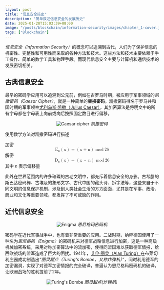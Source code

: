 ```yaml
---
layout: post
title: "信息安全简史"
description: "简单叙述信息安全的发展历史"
date: 2025-01-28T15:03:39+08:00
image: "/posts/blockchain/information-security/images/chapter_1-cover.jpg"
tags: ["Blockchain"]
---
```

<i>信息安全（Information Security）</i>的概念可以追溯到古代，人们为了保护信息的机密性、完整性和可用性而采取的各种方法和技术。这些方法和技术主要依赖于手工操作、简单的数学工具和物理手段。而现代信息安全主要与计算机和通信技术的发展密切相关。

## 古典信息安全
最早的密码学应用可以追溯到公元前，例如在古罗马时期，被应用于军事领域的<i>凯撒密码（Caesar Cipher）</i>，就是一种简单的<b>替换密码</b>。凯撒密码得名于罗马共和国时期的军事领袖<a href="https://zh.wikipedia.org/wiki/%E5%B0%A4%E5%88%A9%E7%83%8F%E6%96%AF%C2%B7%E5%87%B1%E6%92%92" target="_blank">尤利乌斯·凯撒（Julius Caesar）</a>，其加密算法是将明文中的所有字母都在字母表上向前或向后按照固定数目进行偏移。

<div align="center">

![Caesar cipher](https://upload.wikimedia.org/wikipedia/commons/thumb/2/2b/Caesar3.svg/640px-Caesar3.svg.png)
*凯撒密码*

</div>

使用数学方法对凯撒密码进行描述

<p>
加密
<math display="block"> <msub> <mrow> <mi> E </mi> </mrow> <mrow> <mi> n </mi> </mrow> </msub> <mrow> <mo> ( </mo> <mi> x </mi> <mo> ) </mo> </mrow> <mo> = </mo> <mrow> <mo> ( </mo> <mi> x </mi> <mo> + </mo> <mi> n </mi> <mo> ) </mo> </mrow> <mo> mod </mo> <mn> 26 </mn> 
</math>
解密
<math display="block"> <msub> <mrow> <mi> D </mi> </mrow> <mrow> <mi> n </mi> </mrow> </msub> <mrow> <mo> ( </mo> <mi> x </mi> <mo> ) </mo> </mrow> <mo> = </mo> <mrow> <mo> ( </mo> <mi> x </mi> <mspace width="4px"/> <mo> - </mo> <mspace width="4px"/> <mi> n </mi> <mo> ) </mo> </mrow> <mo> mod </mo> <mn> 26 </mn> 
</math>
其中 <i>n</i> 表示偏移量
</p>

此外在世界范围内的许多璀璨的古老文明中，都充斥着信息安全的身影。古希腊的斯巴达密码棒、古埃及的象形文字、古代中国的藏头诗、拆字法等，这些来自于不同文明的信息保护机制，涉及到人类社会生活的方方面面，尤其是在军事、政治、商业和文化等重要领域，都发挥了不可或缺的作用。

## 近代信息安全

<div align="center">

![Enigma](https://upload.wikimedia.org/wikipedia/commons/thumb/2/27/Enigma-plugboard.jpg/560px-Enigma-plugboard.jpg)
*恩尼格玛密码机*

</div>

密码学在近代军事战争中，也有着非常重要的应用。二战时期，纳粹德国使用了一种名为<i>恩尼格码（Enigma）</i>的密码机来对德军战略信息进行加密，这是一种高级机械加密系统，采用对称加密算法中的流加密，使得同盟国难以获取德军情报，给西欧战场的盟军造成了巨大的困扰。1941年，<a href="https://zh.wikipedia.org/wiki/%E8%89%BE%E4%BC%A6%C2%B7%E5%9B%BE%E7%81%B5">艾伦·图灵（Alan Turing）</a>在布莱切利庄园成功制造出<i>“图灵甜点（Turing's Bombe，又称炸弹机）”</i>，同时利用德军的加密漏洞，实现了对德军加密情报的完全破译，普遍认为恩尼格玛密码机的破译，让欧洲战场的胜利提前了2年。

<div align="center">

![Turing's Bombe](https://upload.wikimedia.org/wikipedia/commons/thumb/7/7a/Wartime_picture_of_a_Bletchley_Park_Bombe.jpg/440px-Wartime_picture_of_a_Bletchley_Park_Bombe.jpg)
*图灵甜点(炸弹机)*

</div>